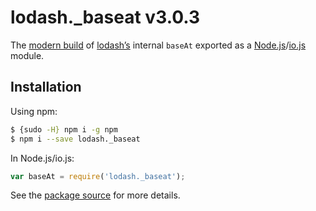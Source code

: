 # lodash._baseat v3.0.3

The [modern build](https://github.com/lodash/lodash/wiki/Build-Differences) of [lodash’s](https://lodash.com/) internal `baseAt` exported as a [Node.js](http://nodejs.org/)/[io.js](https://iojs.org/) module.

## Installation

Using npm:

```bash
$ {sudo -H} npm i -g npm
$ npm i --save lodash._baseat
```

In Node.js/io.js:

```js
var baseAt = require('lodash._baseat');
```

See the [package source](https://github.com/lodash/lodash/blob/3.0.3-npm-packages/lodash._baseat) for more details.
